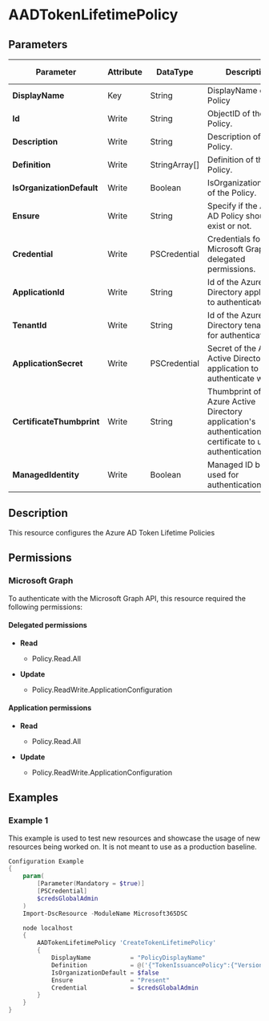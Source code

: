 ﻿# AADTokenLifetimePolicy

## Parameters

| Parameter | Attribute | DataType | Description | Allowed Values |
| --- | --- | --- | --- | --- |
| **DisplayName** | Key | String | DisplayName of the Policy | |
| **Id** | Write | String | ObjectID of the Policy. | |
| **Description** | Write | String | Description of the Policy. | |
| **Definition** | Write | StringArray[] | Definition of the Policy. | |
| **IsOrganizationDefault** | Write | Boolean | IsOrganizationDefault of the Policy. | |
| **Ensure** | Write | String | Specify if the Azure AD Policy should exist or not. | `Present`, `Absent` |
| **Credential** | Write | PSCredential | Credentials for the Microsoft Graph delegated permissions. | |
| **ApplicationId** | Write | String | Id of the Azure Active Directory application to authenticate with. | |
| **TenantId** | Write | String | Id of the Azure Active Directory tenant used for authentication. | |
| **ApplicationSecret** | Write | PSCredential | Secret of the Azure Active Directory application to authenticate with. | |
| **CertificateThumbprint** | Write | String | Thumbprint of the Azure Active Directory application's authentication certificate to use for authentication. | |
| **ManagedIdentity** | Write | Boolean | Managed ID being used for authentication. | |

## Description

This resource configures the Azure AD Token Lifetime Policies

## Permissions

### Microsoft Graph

To authenticate with the Microsoft Graph API, this resource required the following permissions:

#### Delegated permissions

- **Read**

    - Policy.Read.All

- **Update**

    - Policy.ReadWrite.ApplicationConfiguration

#### Application permissions

- **Read**

    - Policy.Read.All

- **Update**

    - Policy.ReadWrite.ApplicationConfiguration

## Examples

### Example 1

This example is used to test new resources and showcase the usage of new resources being worked on.
It is not meant to use as a production baseline.

```powershell
Configuration Example
{
    param(
        [Parameter(Mandatory = $true)]
        [PSCredential]
        $credsGlobalAdmin
    )
    Import-DscResource -ModuleName Microsoft365DSC

    node localhost
    {
        AADTokenLifetimePolicy 'CreateTokenLifetimePolicy'
        {
            DisplayName           = "PolicyDisplayName"
            Definition            = @('{"TokenIssuancePolicy":{"Version": 1,"SigningAlgorithm": "http://www.w3.org/2000/09/xmldsig#rsa-sha1","TokenResponseSigningPolicy": "TokenOnly","SamlTokenVersion": "2.0"}}')
            IsOrganizationDefault = $false
            Ensure                = "Present"
            Credential            = $credsGlobalAdmin
        }
    }
}
```

